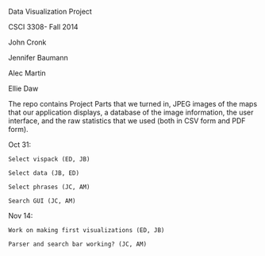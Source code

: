 Data Visualization Project

CSCI 3308- Fall 2014

John Cronk

Jennifer Baumann

Alec Martin

Ellie Daw


The repo contains Project Parts that we turned in, JPEG images of the maps that our application displays, a database of the image information, the user interface, and the raw statistics that we used (both in CSV form and PDF form).



Oct 31:

    Select vispack (ED, JB)

    Select data (JB, ED)

    Select phrases (JC, AM)

    Search GUI (JC, AM)

Nov 14:

    Work on making first visualizations (ED, JB)

    Parser and search bar working? (JC, AM)
